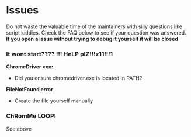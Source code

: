 # Issues
Do not waste the valuable time of the maintainers with silly questions like script kiddies. 
Check the FAQ below to see if your question was answered.
**If you open a issue without trying to debug it yourself it will be closed**

### It wont start???? !!! HeLP plZ!!!z11!!!1

**ChromeDriver xxx:**
- Did you ensure chromedriver.exe is located in PATH?

**FileNotFound error**
- Create the file yourself manually

### ChRomMe LOOP!
See above
